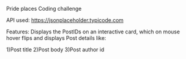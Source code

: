 Pride places Coding challenge

API used: https://jsonplaceholder.typicode.com


Features: Displays the PostIDs on an interactive card, which on mouse hover flips and displays Post details like: 

1)Post title 
2)Post body 
3)Post author id
